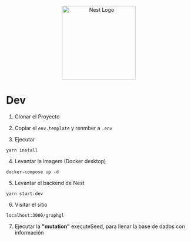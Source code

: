 <p align="center">
  <a href="http://nestjs.com/" target="blank"><img src="https://nestjs.com/img/logo-small.svg" width="200" alt="Nest Logo" /></a>
</p>

# Dev

1. Clonar el Proyecto
2. Copiar el ```env.template``` y renmber a ```.env```

3. Ejecutar
```
yarn install

```
4. Levantar la imagem (Docker desktop)
```
docker-compose up -d

```

5. Levantar el backend de Nest
```
yarn start:dev

```
6. Visitar el sitio
```
localhost:3000/graphgl

```

7. Ejecutar la __"mutation"__ executeSeed, para llenar la base de dados con información


